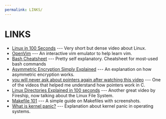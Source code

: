 ```yaml
---
permalink: LINKS/
---
```


# LINKS

* [Linux in 100 Seconds](https://www.youtube.com/watch?v=rrB13utjYV4) --- Very short but dense video about Linux.
* [OpenVim](https://openvim.com/) --- An interactive vim emulator to help learn vim.
* [Bash Cheatsheet](https://github.com/RehanSaeed/Bash-Cheat-Sheet) --- Pretty self explanatory. Cheatsheet for most-used bash commands
* [Asymmetric Encryption Simply Explained](https://www.youtube.com/watch?v=AQDCe585Lnc) --- An explanation on how asymmetric encryption works.
* [you will never ask about pointers again after watching this video](https://www.youtube.com/watch?v=2ybLD6_2gKM) --- One of the videos that helped me understand how pointers work in C.
* [Linux Directories Explained in 100 seconds](https://www.youtube.com/watch?v=42iQKuQodW4) --- Another great video by Fireship, now talking about the Linux File System.
* [Makefile 101](https://alextan.medium.com/makefile-101-56ba4590025b) --- A simple guide on Makefiles with screenshots.
* [What is kernel panic?](https://www.techtarget.com/searchdatacenter/definition/kernel-panic) --- Explanation about kernel panic in operating systems.
